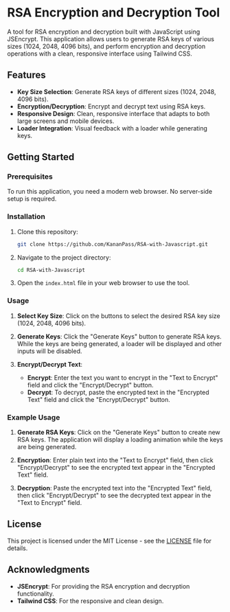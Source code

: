 # RSA Encryption and Decryption Tool

A tool for RSA encryption and decryption built with JavaScript using JSEncrypt. This application allows users to generate RSA keys of various sizes (1024, 2048, 4096 bits), and perform encryption and decryption operations with a clean, responsive interface using Tailwind CSS.

## Features

- **Key Size Selection**: Generate RSA keys of different sizes (1024, 2048, 4096 bits).
- **Encryption/Decryption**: Encrypt and decrypt text using RSA keys.
- **Responsive Design**: Clean, responsive interface that adapts to both large screens and mobile devices.
- **Loader Integration**: Visual feedback with a loader while generating keys.

## Getting Started

### Prerequisites

To run this application, you need a modern web browser. No server-side setup is required.

### Installation

1. Clone this repository:
    ```bash
    git clone https://github.com/KananPass/RSA-with-Javascript.git
    ```

2. Navigate to the project directory:
    ```bash
    cd RSA-with-Javascript
    ```

3. Open the `index.html` file in your web browser to use the tool.

### Usage

1. **Select Key Size**: Click on the buttons to select the desired RSA key size (1024, 2048, 4096 bits).

2. **Generate Keys**: Click the "Generate Keys" button to generate RSA keys. While the keys are being generated, a loader will be displayed and other inputs will be disabled.

3. **Encrypt/Decrypt Text**:
   - **Encrypt**: Enter the text you want to encrypt in the "Text to Encrypt" field and click the "Encrypt/Decrypt" button.
   - **Decrypt**: To decrypt, paste the encrypted text in the "Encrypted Text" field and click the "Encrypt/Decrypt" button.

### Example Usage

1. **Generate RSA Keys**: Click on the "Generate Keys" button to create new RSA keys. The application will display a loading animation while the keys are being generated.

2. **Encryption**: Enter plain text into the "Text to Encrypt" field, then click "Encrypt/Decrypt" to see the encrypted text appear in the "Encrypted Text" field.

3. **Decryption**: Paste the encrypted text into the "Encrypted Text" field, then click "Encrypt/Decrypt" to see the decrypted text appear in the "Text to Encrypt" field.

## License

This project is licensed under the MIT License - see the [LICENSE](LICENSE) file for details.

## Acknowledgments

- **JSEncrypt**: For providing the RSA encryption and decryption functionality.
- **Tailwind CSS**: For the responsive and clean design.
